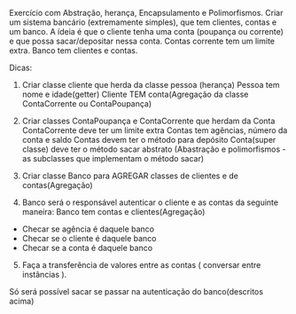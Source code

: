 Exercício com Abstração, herança, Encapsulamento e Polimorfismos.
Criar um sistema bancário (extremamente simples), que tem clientes, contas e um banco. 
A ídeia é que o cliente tenha uma conta (poupança ou corrente) e que possa sacar/depositar nessa conta. 
Contas corrente tem um limite extra. 
Banco tem clientes e contas.

Dicas:
1. Criar classe cliente que herda da classe pessoa (herança)
  Pessoa tem nome e idade(getter)
  Cliente TEM conta(Agregação da classe ContaCorrente ou ContaPoupança)

2. Criar classes ContaPoupança e ContaCorrente que herdam da Conta
  ContaCorrente deve ter um limite extra
  Contas tem agências, número da conta e saldo
  Contas devem ter o método para depósito
  Conta(super classe) deve ter o método sacar abstrato (Abastração e polimorfismos - as subclasses que implementam o método sacar)

3. Criar classe Banco para AGREGAR classes de clientes e de contas(Agregação)

4. Banco será o responsável autenticar o cliente e as contas da seguinte maneira:
  Banco tem contas e clientes(Agregação)
  * Checar se agência é daquele banco
  * Checar se o cliente é daquele banco
  * Checar se a conta é daquele banco
  
 5. Faça a transferência de valores entre as contas ( conversar entre instâncias ).

Só será possível sacar se passar na autenticação do banco(descritos acima)
